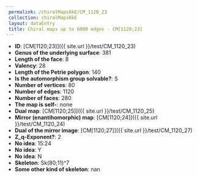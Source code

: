 ```yaml
--- 
 permalink: /chiralMaps6kE/CM_1120_23 
 collection: chiralMaps6kE
 layout: dataEntry
 title: Chiral maps up to 6000 edges - CM[1120;23]
---
```


- **ID**: [CM[1120;23]]({{ site.url }}/test/CM_1120_23)
- **Genus of the underlying surface**: 381
- **Length of the face**: 8
- **Valency**: 28
- **Length of the Petrie polygon**: 140
- **Is the automorphism group solvable?**: S
- **Number of vertices**: 80
- **Number of edges**: 1120
- **Number of faces**: 280
- **The map is self-**: none
- **Dual map**: [CM[1120;25]]({{ site.url }}/test/CM_1120_25)
- **Mirror (enantihomorphic) map**: [CM[1120;24]]({{ site.url }}/test/CM_1120_24)
- **Dual of the mirror image**: [CM[1120;27]]({{ site.url }}/test/CM_1120_27)
- **Z_q-Exponent?**: 2
- **No idea**:  15:24
- **No idea**: Y
- **No idea**: N
- **Skeleton**: Sk(80;11)^7
- **Some other kind of skeleton**: nan

